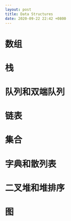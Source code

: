 ```yaml
---
layout: post
title: Data Structures
date: 2020-09-22 22:42 +0800
---
```


# 数组

# 栈

# 队列和双端队列

# 链表

# 集合

# 字典和散列表

# 二叉堆和堆排序

#  图